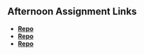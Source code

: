 ## Afternoon Assignment Links

* **[Repo](https://github.com/jwalk99star/<ASSIGNMENT_REPO>)**
* **[Repo](https://github.com/jwalk99star/<ASSIGNMENT_REPO>)**
* **[Repo](https://github.com/jwalk99star/<ASSIGNMENT_REPO>)**
